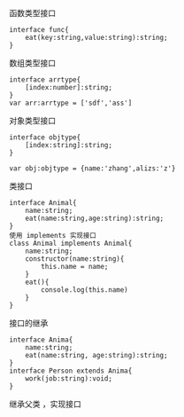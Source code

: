 函数类型接口

```
interface func{
	eat(key:string,value:string):string;
}
```



数组类型接口

```
interface arrtype{
	[index:number]:string;
}
var arr:arrtype = ['sdf','ass']
```

对象类型接口

```
interface objtype{
	[index:string]:string;
}

var obj:objtype = {name:'zhang',alizs:'z'}
```

类接口

```
interface Animal{
	name:string;
	eat(name:string,age:string):string;
}
使用 implements 实现接口
class Animal implements Animal{
	name:string;
	constructor(name:string){
		this.name = name;
	}
	eat(){
		console.log(this.name)
	}
}
```

接口的继承

```
interface Anima{
	name:string;
	eat(name:string, age:string):string;
}
interface Person extends Anima{
	work(job:string):void;
}
```

继承父类 ，实现接口

```

```

